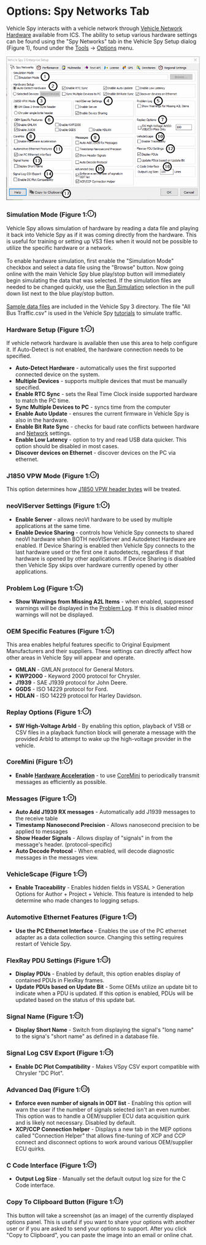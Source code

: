 # Options: Spy Networks Tab

Vehicle Spy interacts with a vehicle network through [Vehicle Network Hardware](../../../../vehicle-network-interface-hardware/) available from ICS. The ability to setup various hardware settings can be found using the "Spy Networks" tab in the Vehicle Spy Setup dialog (Figure 1), found under the [Tools](../../) -> [Options](../) menu.

![Figure 1: The Spy Networks tab lets you run in simulation mode or configure your hardware.](../../../../.gitbook/assets/spyHardwareSetup.gif)

### Simulation Mode (Figure 1:<img src="../../../../.gitbook/assets/circlemarkers/1.png" width="18" height="18">)

Vehicle Spy allows simulation of hardware by reading a data file and playing it back into Vehicle Spy as if it was coming directly from the hardware. This is useful for training or setting up VS3 files when it would not be possible to utilize the specific hardware or a network.\
\
To enable hardware simulation, first enable the "Simulation Mode" checkbox and select a data file using the "Browse" button. Now going online with the main Vehicle Spy blue play/stop button will immediately begin simulating the data that was selected. If the simulation files are needed to be changed quickly, use the [Run Simulation](../../../../basic-operation-of-vehicle-spy/running-and-stopping.md) selection in the pull down list next to the blue play/stop button.\
\
[Sample data files](../../../../application-notes/sample-replay-files.md) are included in the Vehicle Spy 3 directory. The file "All Bus Traffic.csv" is used in the Vehicle Spy [tutorials](../../../../vehicle-spy-tutorials/) to simulate traffic.


### Hardware Setup (Figure 1:<img src="../../../../.gitbook/assets/circlemarkers/2.png" width="18" height="18">)

If vehicle network hardware is available then use this area to help configure it. If Auto-Detect is not enabled, the hardware connection needs to be specified.

* **Auto-Detect Hardware** - automatically uses the first supported connected device on the system.
* **Multiple Devices** - supports multiple devices that must be manually specified.
* **Enable RTC Sync** - sets the Real Time Clock inside supported hardware to match the PC time.
* **Sync Multiple Devices to PC** - syncs time from the computer
* **Enable Auto Update** - ensures the current firmware in Vehicle Spy is also in the hardware.
* **Enable Bit Rate Sync** - checks for baud rate conflicts between hardware and [Network](../../../main-menu-spy-networks/networks/setup-a-network.md) settings.
* **Enable Low Latency** - option to try and read USB data quicker. This option should be disabled in most cases.
* **Discover devices on Ethernet** - discover devices on the PC via ethernet.

### J1850 VPW Mode (Figure 1:<img src="../../../../.gitbook/assets/circlemarkers/3.png" width="18" height="18">)

This option determines how [J1850 VPW header bytes](spy-networks-tab-j1850-vpw-mode.md) will be treated.

### neoVIServer Settings (Figure 1:<img src="../../../../.gitbook/assets/circlemarkers/4.png" width="18" height="18">)

* **Enable Server** - allows neoVI hardware to be used by multiple applications at the same time.
* **Enable Device Sharing** - controls how Vehicle Spy connects to shared neoVI hardware when BOTH neoVIServer and Autodetect Hardware are enabled. If Device Sharing is enabled then Vehicle Spy connects to the last hardware used or the first one it autodetects, regardless if that hardware is opened by other applications. If Device Sharing is disabled then Vehicle Spy skips over hardware currently opened by other applications.

### Problem Log (Figure 1:<img src="../../../../.gitbook/assets/circlemarkers/5.png" width="18" height="18">)

* **Show Warnings from Missing A2L Items** - when enabled, suppressed warnings will be displayed in the [Problem Log](../../tools-problem-log.md). If this is disabled minor warnings will not be displayed.

### OEM Specific Features (Figure 1:<img src="../../../../.gitbook/assets/circlemarkers/6.png" width="18" height="18">)

This area enables helpful features specific to Original Equipment Manufacturers and their suppliers. These settings can directly affect how other areas in Vehicle Spy will appear and operate.

* **GMLAN** - GMLAN protocol for General Motors.
* **KWP2000** - Keyword 2000 protocol for Chrysler.
* **J1939** - SAE J1939 protocol for John Deere.
* **GGDS** - ISO 14229 protocol for Ford.
* **HDLAN** - ISO 14229 protocol for Harley Davidson.

### Replay Options (Figure 1:<img src="../../../../.gitbook/assets/circlemarkers/7.png" width="18" height="18">)

* **SW High-Voltage ArbId** - By enabling this option, playback of VSB or CSV files in a playback function block will generate a message with the provided ArbId to attempt to wake up the high-voltage provider in the vehicle.

### CoreMini (Figure 1:<img src="../../../../.gitbook/assets/circlemarkers/8.png" width="18" height="18">)

* **Enable [Hardware Acceleration](../../tools-utilities/utilities-hardware-acceleration.md)** - to use [CoreMini](../../utilities-coremini-console/) to periodically transmit messages as efficiently as possible.

### Messages (Figure 1:<img src="../../../../.gitbook/assets/circlemarkers/9.png" width="18" height="18">)

* **Auto Add J1939 RX messages** - Automatically add J1939 messages to the receive table
* **Timestamp Nanosecond Precision** - Allows nanosecond precision to be applied to messages
* **Show Header Signals** - Allows display of "signals" in from the message's header.  (protocol-specific)
* **Auto Decode Protocol** - When enabled, will decode diagnostic messages in the messages view.

### VehicleScape (Figure 1:<img src="../../../../.gitbook/assets/circlemarkers/10.png" width="18" height="18">)

* **Enable Traceability** - Enables hidden fields in VSSAL > Generation Options for Author + Project + Vehicle.  This feature is intended to help determine who made changes to logging setups.

### Automotive Ethernet Features (Figure 1:<img src="../../../../.gitbook/assets/circlemarkers/11.png" width="18" height="18">)

* **Use the PC Ethernet Interface** - Enables the use of the PC ethernet adapter as a data collection source.  Changing this setting requires restart of Vehicle Spy.

### FlexRay PDU Settings (Figure 1:<img src="../../../../.gitbook/assets/circlemarkers/12.png" width="18" height="18">)

* **Display PDUs** - Enabled by default, this option enables display of contained PDUs in FlexRay frames.
* **Update PDUs based on Update Bit** - Some OEMs utilize an update bit to indicate when a PDU is updated.  If this option is enabled, PDUs will be updated based on the status of this update bat.

### Signal Name (Figure 1:<img src="../../../../.gitbook/assets/circlemarkers/13.png" width="18" height="18">)

* **Display Short Name** - Switch from displaying the signal's "long name" to the signa's "short name" as defined in a database file.

### Signal Log CSV Export (Figure 1:<img src="../../../../.gitbook/assets/circlemarkers/14.png" width="18" height="18">)

* **Enable DC Plot Compatibility** - Makes VSpy CSV export compatible with Chrysler "DC Plot".

### Advanced Daq (Figure 1:<img src="../../../../.gitbook/assets/circlemarkers/15.png" width="18" height="18">)

* **Enforce even number of signals in ODT list** - Enabling this option will warn the user if the number of signals selected isn't an even number.  This option was to handle a OEM/supplier ECU data acquisition quirk and is likely not necessary.  Disabled by default.
* **XCP/CCP Connection helper** - Displays a new tab in the MEP options called "Connection Helper" that allows fine-tuning of XCP and CCP connect and disconnect options to work around various OEM/supplier ECU quirks.

### C Code Interface (Figure 1:<img src="../../../../.gitbook/assets/circlemarkers/16.png" width="18" height="18">)

* **Output Log Size** - Manually set the default output log size for the C Code interface.

### Copy To Clipboard Button (Figure 1:<img src="../../../../.gitbook/assets/circlemarkers/17.png" width="18" height="18">)

This button will take a screenshot (as an image) of the currently displayed options panel.  This is useful if you want to share your options with another user or if you are asked to send your options to support.  After you click "Copy to Clipboard", you can paste the image into an email or online chat.

